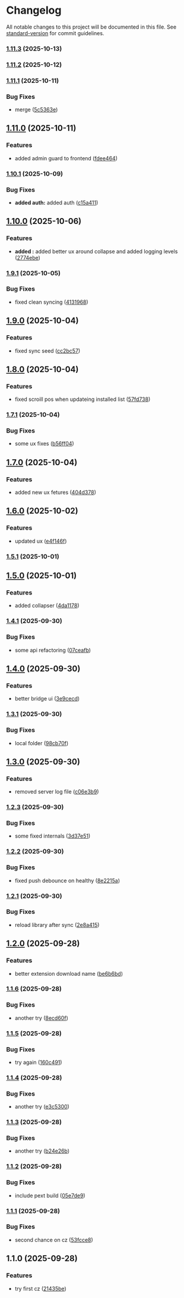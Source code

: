# Changelog

All notable changes to this project will be documented in this file. See [standard-version](https://github.com/conventional-changelog/standard-version) for commit guidelines.

### [1.11.3](https://github.com/Zukzuk/playnite-viewer/compare/v1.11.1...v1.11.3) (2025-10-13)

### [1.11.2](https://github.com/Zukzuk/playnite-viewer/compare/v1.11.0...v1.11.2) (2025-10-12)

### [1.11.1](https://github.com/Zukzuk/playnite-viewer/compare/v1.10.1...v1.11.1) (2025-10-11)


### Bug Fixes

* merge ([5c5363e](https://github.com/Zukzuk/playnite-viewer/commit/5c5363e5b066b76fd92c772aaa8115f796f61be1))

## [1.11.0](https://github.com/Zukzuk/playnite-viewer/compare/v1.10.0...v1.11.0) (2025-10-11)


### Features

* added admin guard to frontend ([fdee464](https://github.com/Zukzuk/playnite-viewer/commit/fdee464ae9a0fc9df30c7f70ed0941bc5429dad1))

### [1.10.1](https://github.com/Zukzuk/playnite-viewer/compare/v1.9.1...v1.10.1) (2025-10-09)


### Bug Fixes

* **added auth:** added auth ([c15a411](https://github.com/Zukzuk/playnite-viewer/commit/c15a41144cd007bfacdd9f6ef4d15ed4c0674a3f))

## [1.10.0](https://github.com/Zukzuk/playnite-viewer/compare/v1.9.0...v1.10.0) (2025-10-06)


### Features

* **added \:** added better ux around collapse and added logging levels ([2774ebe](https://github.com/Zukzuk/playnite-viewer/commit/2774ebe7710b91926ee75dbf7ab267e2f0cb7105))

### [1.9.1](https://github.com/Zukzuk/playnite-viewer/compare/v1.8.0...v1.9.1) (2025-10-05)


### Bug Fixes

* fixed clean syncing ([4131968](https://github.com/Zukzuk/playnite-viewer/commit/41319681931919af2a2fc90404dce29949000ee6))

## [1.9.0](https://github.com/Zukzuk/playnite-viewer/compare/v1.7.1...v1.9.0) (2025-10-04)


### Features

* fixed sync seed ([cc2bc57](https://github.com/Zukzuk/playnite-viewer/commit/cc2bc5780848fa83dc070d557625f034994e4811))

## [1.8.0](https://github.com/Zukzuk/playnite-viewer/compare/v1.7.0...v1.8.0) (2025-10-04)


### Features

* fixed scroill pos when updateing installed list ([57fd738](https://github.com/Zukzuk/playnite-viewer/commit/57fd738c773e4cbf3632d9aff1ae004de512b2ee))

### [1.7.1](https://github.com/Zukzuk/playnite-viewer/compare/v1.6.0...v1.7.1) (2025-10-04)


### Bug Fixes

* some ux fixes ([b56ff04](https://github.com/Zukzuk/playnite-viewer/commit/b56ff0454375adb28465a21b244317147b70db26))

## [1.7.0](https://github.com/Zukzuk/playnite-viewer/compare/v1.5.1...v1.7.0) (2025-10-04)


### Features

* added new ux fetures ([404d378](https://github.com/Zukzuk/playnite-viewer/commit/404d378deb27eab8188bb53084708a62c283ae64))

## [1.6.0](https://github.com/Zukzuk/playnite-viewer/compare/v1.5.0...v1.6.0) (2025-10-02)


### Features

* updated ux ([e4f146f](https://github.com/Zukzuk/playnite-viewer/commit/e4f146f29cb57e33a214130c47d0b774641fbd1e))

### [1.5.1](https://github.com/Zukzuk/playnite-viewer/compare/v1.4.1...v1.5.1) (2025-10-01)

## [1.5.0](https://github.com/zukzuk/playnite-viewer/compare/v1.4.0...v1.5.0) (2025-10-01)


### Features

* added collapser ([4da1178](https://github.com/zukzuk/playnite-viewer/commit/4da1178f63ddf9dc4e074deb040306a93adb7fe4))

### [1.4.1](https://github.com/Zukzuk/playnite-viewer/compare/v1.3.1...v1.4.1) (2025-09-30)


### Bug Fixes

* some api refactoring ([07ceafb](https://github.com/Zukzuk/playnite-viewer/commit/07ceafbb3899d7dcbace8dead2cf5f6f8cd55809))

## [1.4.0](https://github.com/Zukzuk/playnite-viewer/compare/v1.3.0...v1.4.0) (2025-09-30)


### Features

* better bridge ui ([3e9cecd](https://github.com/Zukzuk/playnite-viewer/commit/3e9cecdda932342b802210041f427db8c273047e))

### [1.3.1](https://github.com/Zukzuk/playnite-viewer/compare/v1.2.3...v1.3.1) (2025-09-30)


### Bug Fixes

* local folder ([98cb70f](https://github.com/Zukzuk/playnite-viewer/commit/98cb70f12fa6e7951e1587ce39d3538a7851f098))

## [1.3.0](https://github.com/Zukzuk/playnite-viewer/compare/v1.2.2...v1.3.0) (2025-09-30)


### Features

* removed server log file ([c06e3b9](https://github.com/Zukzuk/playnite-viewer/commit/c06e3b927a98dfa4e174026162673675fce7f820))

### [1.2.3](https://github.com/Zukzuk/playnite-viewer/compare/v1.2.1...v1.2.3) (2025-09-30)


### Bug Fixes

* some fixed internals ([3d37e51](https://github.com/Zukzuk/playnite-viewer/commit/3d37e51456b94622d43365b7dd2697930b791985))

### [1.2.2](https://github.com/Zukzuk/playnite-viewer/compare/v1.2.0...v1.2.2) (2025-09-30)


### Bug Fixes

* fixed push debounce on healthy ([8e2215a](https://github.com/Zukzuk/playnite-viewer/commit/8e2215acc087ead9c9c515f395b2efe9ed60d1cc))

### [1.2.1](https://github.com/zukzuk/playnite-viewer/compare/v1.1.6...v1.2.1) (2025-09-30)


### Bug Fixes

* reload library after sync ([2e8a415](https://github.com/zukzuk/playnite-viewer/commit/2e8a4158ebd4abd5668552ddd4b43fb481fd6bea))

## [1.2.0](https://github.com/Zukzuk/playnite-viewer/compare/v1.1.5...v1.2.0) (2025-09-28)


### Features

* better extension download name ([be6b6bd](https://github.com/Zukzuk/playnite-viewer/commit/be6b6bd61680871d59e91a0633aa45691fb00005))

### [1.1.6](https://github.com/Zukzuk/playnite-viewer/compare/v1.1.5...v1.1.6) (2025-09-28)


### Bug Fixes

* another try ([8ecd60f](https://github.com/Zukzuk/playnite-viewer/commit/8ecd60f12290395510882ae7e73041fa030414a9))

### [1.1.5](https://github.com/Zukzuk/playnite-viewer/compare/v1.1.4...v1.1.5) (2025-09-28)


### Bug Fixes

* try again ([160c491](https://github.com/Zukzuk/playnite-viewer/commit/160c4911e924a97de95691f9621525af2065e2b0))

### [1.1.4](https://github.com/Zukzuk/playnite-viewer/compare/v1.1.3...v1.1.4) (2025-09-28)


### Bug Fixes

* another try ([e3c5300](https://github.com/Zukzuk/playnite-viewer/commit/e3c530043b85cc0b148858678842c0415c512c26))

### [1.1.3](https://github.com/Zukzuk/playnite-viewer/compare/v1.1.2...v1.1.3) (2025-09-28)


### Bug Fixes

* another try ([b24e26b](https://github.com/Zukzuk/playnite-viewer/commit/b24e26bd53043a75091963affb858d3df63bba10))

### [1.1.2](https://github.com/Zukzuk/playnite-viewer/compare/v1.1.1...v1.1.2) (2025-09-28)


### Bug Fixes

* include pext build ([05e7de9](https://github.com/Zukzuk/playnite-viewer/commit/05e7de9f67f8c4f22cab4d9453dd408ac03f669b))

### [1.1.1](https://github.com/Zukzuk/playnite-viewer/compare/v1.1.0...v1.1.1) (2025-09-28)


### Bug Fixes

* second chance on cz ([53fcce8](https://github.com/Zukzuk/playnite-viewer/commit/53fcce89f7b025d274e7747e240dff7673a94531))

## 1.1.0 (2025-09-28)


### Features

* try first cz ([21435be](https://github.com/Zukzuk/playnite-viewer/commit/21435bea3e208d1bd180240d4afa5c5288915fd3))
